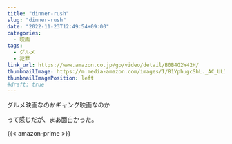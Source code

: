 ```yaml
---
title: "dinner-rush"
slug: "dinner-rush"
date: "2022-11-23T12:49:54+09:00"
categories:
  - 映画
tags:
  - グルメ
  - 犯罪
link_url: https://www.amazon.co.jp/gp/video/detail/B0B4G2W42H/
thumbnailImage: https://m.media-amazon.com/images/I/81YphugcShL._AC_UL320_.jpg
thumbnailImagePosition: left
#draft: true
---
```

グルメ映画なのかギャング映画なのか
<!--more-->
って感じだが、まあ面白かった。

{{< amazon-prime >}}
